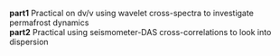 **part1** Practical on dv/v using wavelet cross-spectra to investigate permafrost dynamics  
**part2** Practical using seismometer-DAS cross-correlations to look into dispersion
